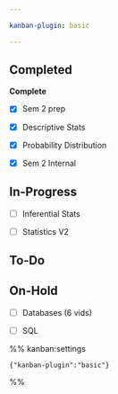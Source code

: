 ```yaml
---

kanban-plugin: basic

---
```


## Completed

**Complete**
- [x] Sem 2 prep
- [x] Descriptive Stats
- [x] Probability Distribution
- [x] Sem 2 Internal


## In-Progress

- [ ] Inferential Stats
- [ ] Statistics V2


## To-Do



## On-Hold

- [ ] Databases (6 vids)
- [ ] SQL




%% kanban:settings
```
{"kanban-plugin":"basic"}
```
%%